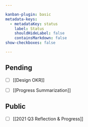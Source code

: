 ```yaml
---

kanban-plugin: basic
metadata-keys:
  - metadataKey: status
    label: Status
    shouldHideLabel: false
    containsMarkdown: false
show-checkboxes: false

---
```


## Pending

- [ ] [[Design OKR]]
- [ ] [[Progress Summarization]]


## Public

- [ ] [[2021 Q3 Reflection & Progress]]


